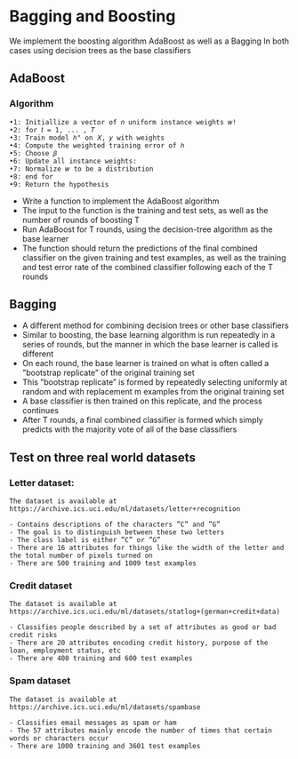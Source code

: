 # Bagging and Boosting

We implement the boosting algorithm AdaBoost as well as a Bagging
In both cases using decision trees as the base classifiers

## AdaBoost
### Algorithm
    •1: Initiallize a vector of 𝑛 uniform instance weights 𝑤!
    •2: for 𝑡 = 1, ... , 𝑇
    •3: Train model ℎ" on 𝑋, 𝑦 with weights 
    •4: Compute the weighted training error of ℎ
    •5: Choose 𝛽
    •6: Update all instance weights:
    •7: Normalize 𝑤 to be a distribution
    •8: end for
    •9: Return the hypothesis

- Write a function to implement the AdaBoost algorithm
- The input to the function is the training and test sets, as well as the number of rounds of boosting T
- Run AdaBoost for T rounds, using the decision-tree algorithm as the base learner
- The function should return the predictions of the final combined classifier on the given training and test examples, as well as the training and test error rate of the combined classifier following each of the T rounds

## Bagging
- A different method for combining decision trees or other base classifiers
- Similar to boosting, the base learning algorithm is run repeatedly in a series of rounds, but the manner in which the base learner is called is different
- On each round, the base learner is trained on what is often called a ”bootstrap replicate” of the original training set
- This ”bootstrap replicate” is formed by repeatedly selecting uniformly at random and with replacement m examples from the original training set
- A base classifier is then trained on this replicate, and the process continues
- After T rounds, a final combined classifier is formed which simply predicts with the majority vote of all of the base classifiers

## Test on three real world datasets


### Letter dataset:

    The dataset is available at https://archive.ics.uci.edu/ml/datasets/letter+recognition
    
    - Contains descriptions of the characters ”C” and ”G” 
    - The goal is to distinguish between these two letters
    - The class label is either ”C” or ”G”
    - There are 16 attributes for things like the width of the letter and the total number of pixels turned on
    - There are 500 training and 1009 test examples
    
    
### Credit dataset

    The dataset is available at https://archive.ics.uci.edu/ml/datasets/statlog+(german+credit+data)
    
    - Classifies people described by a set of attributes as good or bad credit risks
    - There are 20 attributes encoding credit history, purpose of the loan, employment status, etc
    - There are 400 training and 600 test examples
    
    
### Spam dataset

    The dataset is available at https://archive.ics.uci.edu/ml/datasets/spambase
    
    - Classifies email messages as spam or ham
    - The 57 attributes mainly encode the number of times that certain words or characters occur
    - There are 1000 training and 3601 test examples



    




